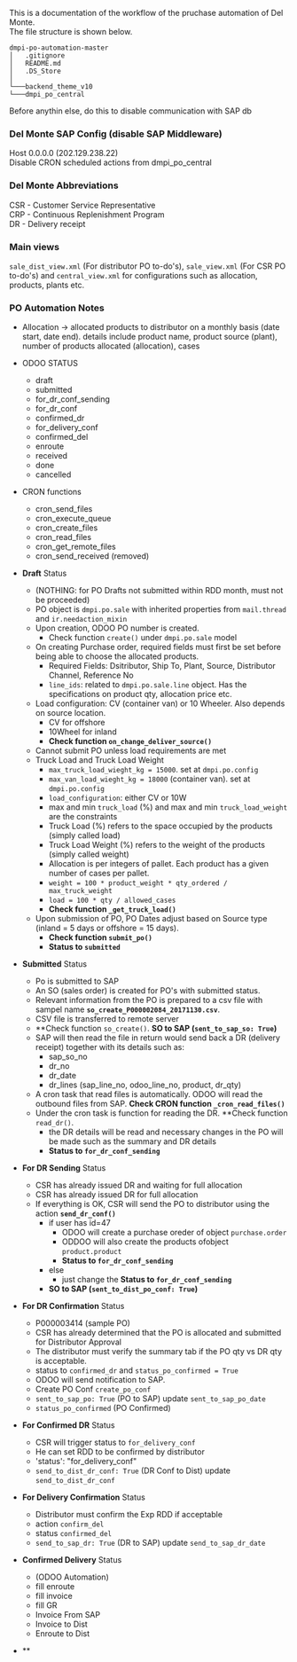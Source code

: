 This is a documentation of the workflow of the pruchase automation of Del Monte.  
The file structure is shown below.  
```
dmpi-po-automation-master
│   .gitignore
│   README.md
│   .DS_Store
│
└───backend_theme_v10  
└───dmpi_po_central
```
Before anythin else, do this to disable communication with SAP db
### Del Monte SAP Config (disable SAP Middleware)
Host 0.0.0.0 (202.129.238.22)  
Disable CRON scheduled actions from dmpi_po_central  

### Del Monte Abbreviations
CSR - Customer Service Representative  
CRP - Continuous Replenishment Program  
DR - Delivery receipt


### Main views
`sale_dist_view.xml` (For distributor PO to-do's), `sale_view.xml` (For CSR PO to-do's) and `central_view.xml` for configurations such as allocation, products, plants etc.  

### PO Automation Notes
- Allocation -> allocated products to distributor on a monthly basis (date start, date end). details include product name, product source (plant), number of products allocated (allocation), cases

- ODOO STATUS
	- draft
	- submitted
	- for_dr_conf_sending
	- for_dr_conf
	- confirmed_dr
	- for_delivery_conf
	- confirmed_del
	- enroute
	- received
	- done
	- cancelled
	
- CRON functions
	- cron_send_files
	- cron_execute_queue
	- cron_create_files
	- cron_read_files
	- cron_get_remote_files
	- cron_send_received (removed)

- **Draft** Status
	- (NOTHING: for PO Drafts not submitted within RDD month, must not be proceeded)
	- PO object is `dmpi.po.sale` with inherited properties from `mail.thread` and `ir.needaction_mixin`
	- Upon creation, ODOO PO number is created.
		- Check function `create()` under `dmpi.po.sale` model
	- On creating Purchase order, required fields must first be set before being able to choose the allocated products.
		- Required Fields: Dsitributor, Ship To, Plant, Source, Distributor Channel, Reference No
		- `line_ids`: related to `dmpi.po.sale.line` object. Has the specifications on product qty, allocation price etc. 
	- Load configuration: CV (container van) or 10 Wheeler. Also depends on source location. 
		- CV for offshore
		- 10Wheel for inland
		- **Check function `on_change_deliver_source()`**
	- Cannot submit PO unless load requirements are met
	- Truck Load and Truck Load Weight
		- `max_truck_load_wieght_kg = 15000`. set at `dmpi.po.config`
		- `max_van_load_wieght_kg = 18000` (container van). set at `dmpi.po.config`
		- `load_configuration`: either CV or 10W
		- max and min `truck_load` (%) and max and min `truck_load_weight` are the constraints
		- Truck Load (%) refers to the space occupied by the products (simply called load)
		- Truck Load Weight (%) refers to the weight of the products (simply called weight)
		- Allocation is per integers of pallet. Each product has a given number of cases per pallet.
		- `weight = 100 * product_weight * qty_ordered / max_truck_weight`
		- `load = 100 * qty / allowed_cases`
		- **Check function `_get_truck_load()`**
	- Upon submission of PO, PO Dates adjust based on Source type (inland = 5 days or offshore = 15 days). 
		- **Check function `submit_po()`**
		- **Status to `submitted`**

- **Submitted** Status
	-  Po is submitted to SAP
	- An SO (sales order) is created for PO's with submitted status. 
	- Relevant information from the PO is prepared to a csv file with sampel name **`so_create_P000002084_20171130.csv`**.
	- CSV file is transferred to remote server
	- **Check function `so_create()`. **SO to SAP (`sent_to_sap_so: True`)**
	- SAP will then read the file in return would send back a DR (delivery receipt) together with its details such as:
		- sap_so_no
		- dr_no
		- dr_date
		- dr_lines (sap_line_no, odoo_line_no, product, dr_qty)
	- A cron task that read files is automatically. ODOO will read the outbound files from SAP. **Check CRON function `_cron_read_files()`**
	- Under the cron task is function for reading the DR. **Check function `read_dr()`.
		- the DR details will be read and necessary changes in the PO will be made such as the summary and DR details
		- **Status to `for_dr_conf_sending`**
	
- **For DR Sending** Status
	- CSR has already issued DR and waiting for full allocation
	- CSR has already issued DR for full allocation
	- If everything is OK, CSR will send the PO to distributor using the action **`send_dr_conf()`**
		- if user has id=47
			- ODOO will create a purchase oreder of object `purchase.order`
			- ODDOO will also create the products ofobject `product.product`
			- **Status to `for_dr_conf_sending`**
		- else
			- just change the **Status to `for_dr_conf_sending`**
		- **SO to SAP (`sent_to_dist_po_conf: True`)**

- **For DR Confirmation** Status
	- P000003414 (sample PO)
	- CSR has already determined that the PO is allocated and submitted for Distributor Approval
	- The distributor must verify the summary tab if the PO qty vs DR qty is acceptable.
	- status to `confirmed_dr` and `status_po_confirmed = True`
	- ODOO will send notification to SAP.
	- Create PO Conf `create_po_conf`
	- `sent_to_sap_po: True` (PO to SAP) update `sent_to_sap_po_date`
	- `status_po_confirmed` (PO Confirmed)
	
- **For Confirmed DR** Status
	- CSR will trigger status to `for_delivery_conf`
	- He can set RDD to be confirmed by distributor
	- 'status': "for_delivery_conf"
	- `send_to_dist_dr_conf: True` (DR Conf to Dist) update `send_to_dist_dr_conf`

- **For Delivery Confirmation** Status
	- Distributor must confirm the Exp RDD if acceptable
	- action `confirm_del`
	- status `confirmed_del`
	- `send_to_sap_dr: True` (DR to SAP) update `send_to_sap_dr_date`

- **Confirmed Delivery** Status
	- (ODOO Automation)
	- fill enroute
	- fill invoice
	- fill GR
	- Invoice From SAP
	- Invoice to Dist
	- Enroute to Dist

	
- **
